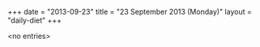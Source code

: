 +++
date = "2013-09-23"
title = "23 September 2013 (Monday)"
layout = "daily-diet"
+++

<p>&lt;no entries&gt;</p>